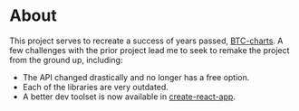 # About

This project serves to recreate a success of years passed, [BTC-charts](https://github.com/jacobhamblin/BTC-charts). A few challenges with the prior project lead me to seek to remake the project from the ground up, including:

- The API changed drastically and no longer has a free option.
- Each of the libraries are very outdated.
- A better dev toolset is now available in [create-react-app](https://reactjs.org/docs/create-a-new-react-app.html).
